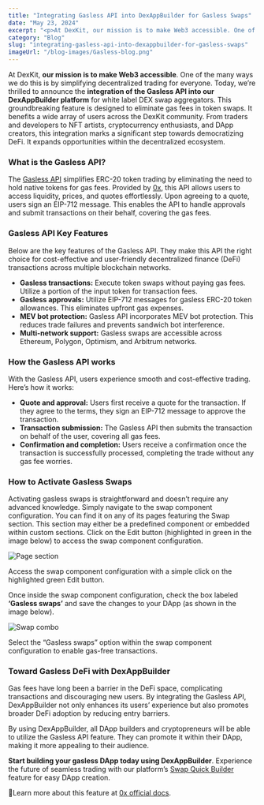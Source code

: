 ```yaml
---
title: "Integrating Gasless API into DexAppBuilder for Gasless Swaps"
date: "May 23, 2024"
excerpt: "<p>At DexKit, our mission is to make Web3 accessible. One of the many ways we do this is by simplifying decentralized trading for everyone. Today,&hellip;</p> "
category: "Blog"
slug: "integrating-gasless-api-into-dexappbuilder-for-gasless-swaps"
imageUrl: "/blog-images/Gasless-blog.png"
---
```


At DexKit, **our mission is to make Web3 accessible**. One of the many ways we do this is by simplifying decentralized trading for everyone. Today, we’re thrilled to announce the **integration of the Gasless API into our DexAppBuilder platform** for white label DEX swap aggregators. This groundbreaking feature is designed to eliminate gas fees in token swaps. It benefits a wide array of users across the DexKit community. From traders and developers to NFT artists, cryptocurrency enthusiasts, and DApp creators, this integration marks a significant step towards democratizing DeFi. It expands opportunities within the decentralized ecosystem.

### What is the Gasless API?

The [Gasless API](https://0x.org/post/0x-101-intro-to-gasless-api) simplifies ERC-20 token trading by eliminating the need to hold native tokens for gas fees. Provided by [0x](https://0x.org/), this API allows users to access liquidity, prices, and quotes effortlessly. Upon agreeing to a quote, users sign an EIP-712 message. This enables the API to handle approvals and submit transactions on their behalf, covering the gas fees.

### Gasless API Key Features

Below are the key features of the Gasless API. They make this API the right choice for cost-effective and user-friendly decentralized finance (DeFi) transactions across multiple blockchain networks.

* **Gasless transactions:** Execute token swaps without paying gas fees. Utilize a portion of the input token for transaction fees.
* **Gasless approvals:** Utilize EIP-712 messages for gasless ERC-20 token allowances. This eliminates upfront gas expenses.
* **MEV bot protection:** Gasless API incorporates MEV bot protection. This reduces trade failures and prevents sandwich bot interference.
* **Multi-network support:** Gasless swaps are accessible across Ethereum, Polygon, Optimism, and Arbitrum networks.

### How the Gasless API works

With the Gasless API, users experience smooth and cost-effective trading. Here’s how it works:

* **Quote and approval:** Users first receive a quote for the transaction. If they agree to the terms, they sign an EIP-712 message to approve the transaction.
* **Transaction submission:** The Gasless API then submits the transaction on behalf of the user, covering all gas fees.
* **Confirmation and completion:** Users receive a confirmation once the transaction is successfully processed, completing the trade without any gas fee worries.

### How to Activate Gasless Swaps

Activating gasless swaps is straightforward and doesn’t require any advanced knowledge. Simply navigate to the swap component configuration. You can find it on any of its pages featuring the Swap section. This section may either be a predefined component or embedded within custom sections. Click on the Edit button (highlighted in green in the image below) to access the swap component configuration.

![Page section](https://dexkit.com/wp-content/uploads/swappages.png)

Access the swap component configuration with a simple click on the highlighted green Edit button.

Once inside the swap component configuration, check the box labeled **‘Gasless swaps’** and save the changes to your DApp (as shown in the image below).

![Swap combo](https://dexkit.com/wp-content/uploads/swapcompo1.png)

Select the “Gasless swaps” option within the swap component configuration to enable gas-free transactions.

### Toward Gasless DeFi with DexAppBuilder

Gas fees have long been a barrier in the DeFi space, complicating transactions and discouraging new users. By integrating the Gasless API, DexAppBuilder not only enhances its users’ experience but also promotes broader DeFi adoption by reducing entry barriers.

By using DexAppBuilder, all DApp builders and cryptopreneurs will be able to utilize the Gasless API feature. They can promote it within their DApp, making it more appealing to their audience.

**Start building your gasless DApp today using DexAppBuilder**. Experience the future of seamless trading with our platform’s [Swap Quick Builder](https://dexappbuilder.dexkit.com/admin/quick-builder/swap) feature for easy DApp creation.

🔗Learn more about this feature at [0x official docs](https://0x.org/docs/tx-relay-api/guides/understanding-tx-relay-api).
